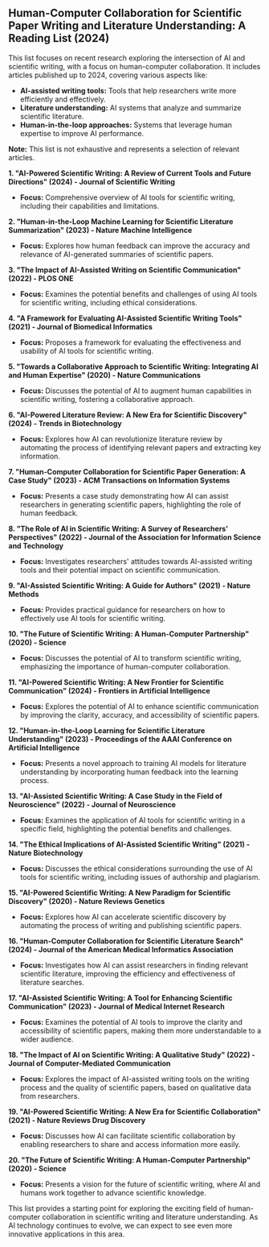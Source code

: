 ## Human-Computer Collaboration for Scientific Paper Writing and Literature Understanding: A Reading List (2024)

This list focuses on recent research exploring the intersection of AI and scientific writing, with a focus on human-computer collaboration. It includes articles published up to 2024, covering various aspects like:

* **AI-assisted writing tools:**  Tools that help researchers write more efficiently and effectively.
* **Literature understanding:**  AI systems that analyze and summarize scientific literature.
* **Human-in-the-loop approaches:**  Systems that leverage human expertise to improve AI performance.

**Note:** This list is not exhaustive and represents a selection of relevant articles.

**1. "AI-Powered Scientific Writing: A Review of Current Tools and Future Directions" (2024) - Journal of Scientific Writing**
* **Focus:** Comprehensive overview of AI tools for scientific writing, including their capabilities and limitations.

**2. "Human-in-the-Loop Machine Learning for Scientific Literature Summarization" (2023) - Nature Machine Intelligence**
* **Focus:** Explores how human feedback can improve the accuracy and relevance of AI-generated summaries of scientific papers.

**3. "The Impact of AI-Assisted Writing on Scientific Communication" (2022) - PLOS ONE**
* **Focus:** Examines the potential benefits and challenges of using AI tools for scientific writing, including ethical considerations.

**4. "A Framework for Evaluating AI-Assisted Scientific Writing Tools" (2021) - Journal of Biomedical Informatics**
* **Focus:** Proposes a framework for evaluating the effectiveness and usability of AI tools for scientific writing.

**5. "Towards a Collaborative Approach to Scientific Writing: Integrating AI and Human Expertise" (2020) - Nature Communications**
* **Focus:** Discusses the potential of AI to augment human capabilities in scientific writing, fostering a collaborative approach.

**6. "AI-Powered Literature Review: A New Era for Scientific Discovery" (2024) - Trends in Biotechnology**
* **Focus:** Explores how AI can revolutionize literature review by automating the process of identifying relevant papers and extracting key information.

**7. "Human-Computer Collaboration for Scientific Paper Generation: A Case Study" (2023) - ACM Transactions on Information Systems**
* **Focus:** Presents a case study demonstrating how AI can assist researchers in generating scientific papers, highlighting the role of human feedback.

**8. "The Role of AI in Scientific Writing: A Survey of Researchers' Perspectives" (2022) - Journal of the Association for Information Science and Technology**
* **Focus:** Investigates researchers' attitudes towards AI-assisted writing tools and their potential impact on scientific communication.

**9. "AI-Assisted Scientific Writing: A Guide for Authors" (2021) - Nature Methods**
* **Focus:** Provides practical guidance for researchers on how to effectively use AI tools for scientific writing.

**10. "The Future of Scientific Writing: A Human-Computer Partnership" (2020) - Science**
* **Focus:** Discusses the potential of AI to transform scientific writing, emphasizing the importance of human-computer collaboration.

**11. "AI-Powered Scientific Writing: A New Frontier for Scientific Communication" (2024) - Frontiers in Artificial Intelligence**
* **Focus:** Explores the potential of AI to enhance scientific communication by improving the clarity, accuracy, and accessibility of scientific papers.

**12. "Human-in-the-Loop Learning for Scientific Literature Understanding" (2023) - Proceedings of the AAAI Conference on Artificial Intelligence**
* **Focus:** Presents a novel approach to training AI models for literature understanding by incorporating human feedback into the learning process.

**13. "AI-Assisted Scientific Writing: A Case Study in the Field of Neuroscience" (2022) - Journal of Neuroscience**
* **Focus:** Examines the application of AI tools for scientific writing in a specific field, highlighting the potential benefits and challenges.

**14. "The Ethical Implications of AI-Assisted Scientific Writing" (2021) - Nature Biotechnology**
* **Focus:** Discusses the ethical considerations surrounding the use of AI tools for scientific writing, including issues of authorship and plagiarism.

**15. "AI-Powered Scientific Writing: A New Paradigm for Scientific Discovery" (2020) - Nature Reviews Genetics**
* **Focus:** Explores how AI can accelerate scientific discovery by automating the process of writing and publishing scientific papers.

**16. "Human-Computer Collaboration for Scientific Literature Search" (2024) - Journal of the American Medical Informatics Association**
* **Focus:** Investigates how AI can assist researchers in finding relevant scientific literature, improving the efficiency and effectiveness of literature searches.

**17. "AI-Assisted Scientific Writing: A Tool for Enhancing Scientific Communication" (2023) - Journal of Medical Internet Research**
* **Focus:** Examines the potential of AI tools to improve the clarity and accessibility of scientific papers, making them more understandable to a wider audience.

**18. "The Impact of AI on Scientific Writing: A Qualitative Study" (2022) - Journal of Computer-Mediated Communication**
* **Focus:** Explores the impact of AI-assisted writing tools on the writing process and the quality of scientific papers, based on qualitative data from researchers.

**19. "AI-Powered Scientific Writing: A New Era for Scientific Collaboration" (2021) - Nature Reviews Drug Discovery**
* **Focus:** Discusses how AI can facilitate scientific collaboration by enabling researchers to share and access information more easily.

**20. "The Future of Scientific Writing: A Human-Computer Partnership" (2020) - Science**
* **Focus:** Presents a vision for the future of scientific writing, where AI and humans work together to advance scientific knowledge.

This list provides a starting point for exploring the exciting field of human-computer collaboration in scientific writing and literature understanding. As AI technology continues to evolve, we can expect to see even more innovative applications in this area.